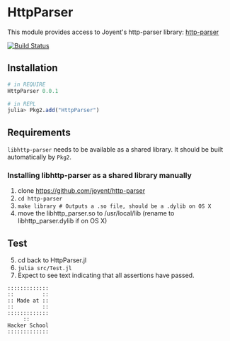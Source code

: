 # HttpParser

This module provides access to Joyent's http-parser library: [http-parser](https://github.com/joyent/http-parser)

[![Build Status](https://travis-ci.org/[YOUR_GITHUB_USERNAME]/[YOUR_PROJECT_NAME].png)](https://travis-ci.org/[YOUR_GITHUB_USERNAME]/[YOUR_PROJECT_NAME])

## Installation

```jl
# in REQUIRE
HttpParser 0.0.1

# in REPL
julia> Pkg2.add("HttpParser")
```

## Requirements

`libhttp-parser` needs to be available as a shared library. It should be built automatically by `Pkg2`.

### Installing libhttp-parser as a shared library manually

1. clone https://github.com/joyent/http-parser
2. `cd http-parser`
3. `make library # Outputs a .so file, should be a .dylib on OS X`
4. move the libhttp_parser.so to /usr/local/lib (rename to libhttp_parser.dylib if on OS X)

## Test

5. cd back to HttpParser.jl
6. `julia src/Test.jl`
7. Expect to see text indicating that all assertions have passed.

~~~~
:::::::::::::
::         ::
:: Made at ::
::         ::
:::::::::::::
     ::
Hacker School
:::::::::::::
~~~~
